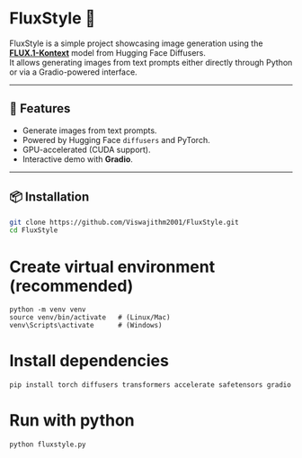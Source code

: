 # FluxStyle 🎨

FluxStyle is a simple project showcasing image generation using the **[FLUX.1-Kontext](https://huggingface.co/black-forest-labs/FLUX.1-Kontext-dev)** model from Hugging Face Diffusers.  
It allows generating images from text prompts either directly through Python or via a Gradio-powered interface.

---

## 🚀 Features
- Generate images from text prompts.
- Powered by Hugging Face `diffusers` and PyTorch.
- GPU-accelerated (CUDA support).
- Interactive demo with **Gradio**.

---

## 📦 Installation

```bash
git clone https://github.com/Viswajithm2001/FluxStyle.git
cd FluxStyle
```
# Create virtual environment (recommended)
```
python -m venv venv
source venv/bin/activate   # (Linux/Mac)
venv\Scripts\activate      # (Windows)
```
# Install dependencies
```
pip install torch diffusers transformers accelerate safetensors gradio
```
# Run with python
```
python fluxstyle.py
```

